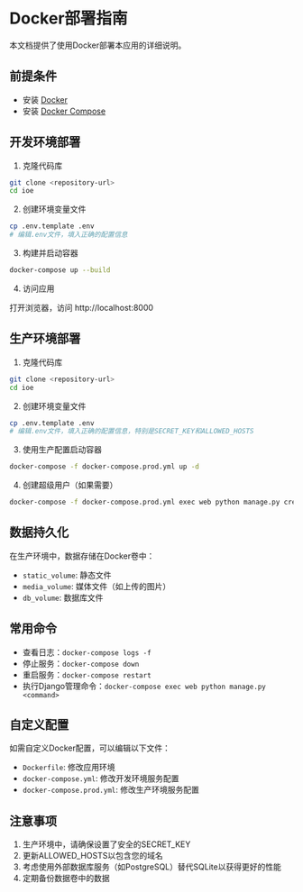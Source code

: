 # Docker部署指南

本文档提供了使用Docker部署本应用的详细说明。

## 前提条件

- 安装 [Docker](https://docs.docker.com/get-docker/)
- 安装 [Docker Compose](https://docs.docker.com/compose/install/)

## 开发环境部署

1. 克隆代码库

```bash
git clone <repository-url>
cd ioe
```

2. 创建环境变量文件

```bash
cp .env.template .env
# 编辑.env文件，填入正确的配置信息
```

3. 构建并启动容器

```bash
docker-compose up --build
```

4. 访问应用

打开浏览器，访问 http://localhost:8000

## 生产环境部署

1. 克隆代码库

```bash
git clone <repository-url>
cd ioe
```

2. 创建环境变量文件

```bash
cp .env.template .env
# 编辑.env文件，填入正确的配置信息，特别是SECRET_KEY和ALLOWED_HOSTS
```

3. 使用生产配置启动容器

```bash
docker-compose -f docker-compose.prod.yml up -d
```

4. 创建超级用户（如果需要）

```bash
docker-compose -f docker-compose.prod.yml exec web python manage.py createsuperuser
```

## 数据持久化

在生产环境中，数据存储在Docker卷中：

- `static_volume`: 静态文件
- `media_volume`: 媒体文件（如上传的图片）
- `db_volume`: 数据库文件

## 常用命令

- 查看日志：`docker-compose logs -f`
- 停止服务：`docker-compose down`
- 重启服务：`docker-compose restart`
- 执行Django管理命令：`docker-compose exec web python manage.py <command>`

## 自定义配置

如需自定义Docker配置，可以编辑以下文件：

- `Dockerfile`: 修改应用环境
- `docker-compose.yml`: 修改开发环境服务配置
- `docker-compose.prod.yml`: 修改生产环境服务配置

## 注意事项

1. 生产环境中，请确保设置了安全的SECRET_KEY
2. 更新ALLOWED_HOSTS以包含您的域名
3. 考虑使用外部数据库服务（如PostgreSQL）替代SQLite以获得更好的性能
4. 定期备份数据卷中的数据